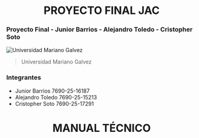 <h1 align="center">PROYECTO FINAL JAC</h1>

### Proyecto Final - Junior Barrios - Alejandro Toledo - Cristopher Soto
![Universidad Mariano Galvez](https://aprende.guatemala.com/wp-content/uploads/2016/09/guatemala-universidadmarianogalvez.jpg)
>Universidad Mariano Galvez

### Integrantes
- Junior Barrios 7690-25-16187
- Alejandro Toledo 7690-25-15213
- Cristopher Soto 7690-25-17291

<h1 align="center">MANUAL TÉCNICO</h1>




